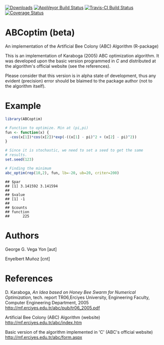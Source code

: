 [![Downloads](http://cranlogs.r-pkg.org/badges/ABCoptim)](http://cran.rstudio.com/web/packages/ABCoptim/index.html) [![AppVeyor Build Status](https://ci.appveyor.com/api/projects/status/github/gvegayon/ABCoptim?branch=master&svg=true)](https://ci.appveyor.com/project/gvegayon/ABCoptim) [![Travis-CI Build Status](https://travis-ci.org/gvegayon/ABCoptim.svg?branch=master)](https://travis-ci.org/gvegayon/ABCoptim) [![Coverage Status](https://img.shields.io/codecov/c/github/gvegayon/ABCoptim/master.svg)](https://codecov.io/github/gvegayon/ABCoptim?branch=master)

ABCoptim (beta)
===============

An implementation of the Artificial Bee Colony (ABC) Algorithm (R-package)

This is an implementation of Karaboga (2005) ABC optimization algorithm. It was developed upon the basic version programmed in *C* and distributed at the algorithm's official website (see the references).

Please consider that this version is in alpha state of development, thus any evident (precision) error should be blaimed to the package author (not to the algorithm itself).

Example
=======

``` r
library(ABCoptim)

# Function to optimize. Min at (pi,pi)
fun <- function(x) {
  -cos(x[1])*cos(x[2])*exp(-((x[1] - pi)^2 + (x[2] - pi)^2))
}

# Since it is stochastic, we need to set a seed to get the same
# results.
set.seed(123)

# Finding the minimum
abc_optim(rep(10,2), fun, lb=-20, ub=20, criter=200)
```

    ## $par
    ## [1] 3.141592 3.141594
    ## 
    ## $value
    ## [1] -1
    ## 
    ## $counts
    ## function 
    ##      225

Authors
=======

George G. Vega Yon \[aut\]

Enyelbert Muñoz \[cnt\]

References
==========

D. Karaboga, *An Idea based on Honey Bee Swarm for Numerical Optimization*, tech. report TR06,Erciyes University, Engineering Faculty, Computer Engineering Department, 2005 <http://mf.erciyes.edu.tr/abc/pub/tr06_2005.pdf>

Artificial Bee Colony (ABC) Algorithm (website) <http://mf.erciyes.edu.tr/abc/index.htm>

Basic version of the algorithm implemented in 'C' (ABC's official website) <http://mf.erciyes.edu.tr/abc/form.aspx>
